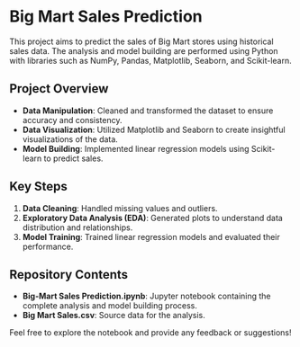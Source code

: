 # Big Mart Sales Prediction

This project aims to predict the sales of Big Mart stores using historical sales data. The analysis and model building are performed using Python with libraries such as NumPy, Pandas, Matplotlib, Seaborn, and Scikit-learn.

## Project Overview
- **Data Manipulation**: Cleaned and transformed the dataset to ensure accuracy and consistency.
- **Data Visualization**: Utilized Matplotlib and Seaborn to create insightful visualizations of the data.
- **Model Building**: Implemented linear regression models using Scikit-learn to predict sales.

## Key Steps
1. **Data Cleaning**: Handled missing values and outliers.
2. **Exploratory Data Analysis (EDA)**: Generated plots to understand data distribution and relationships.
3. **Model Training**: Trained linear regression models and evaluated their performance.

## Repository Contents
- **Big-Mart Sales Prediction.ipynb**: Jupyter notebook containing the complete analysis and model building process.
- **Big Mart Sales.csv**: Source data for the analysis.

Feel free to explore the notebook and provide any feedback or suggestions!
```
